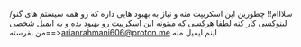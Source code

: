 سلااام!! چطورین این اسکریپت منه و نیاز به بهبود هایی داره که رو همه سیستم های گنو/لینوکسی کار کنه لطفا هرکسی که میتونه این اسکریپت رو بهبود بده و به ایمیل شخصی من بفرسته==>arianrahmani606@proton.me اینم ایمیل منه
